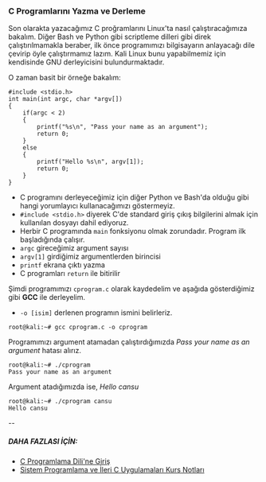 ### C Programlarını Yazma ve Derleme

Son olarakta yazacağımız C proğramlarını Linux'ta nasıl çalıştıracağımıza bakalım. Diğer Bash ve Python gibi scriptleme dilleri gibi direk çalıştırılmamakla beraber, ilk önce programımızı bilgisayarın anlayacağı dile çevirip öyle çalıştırmamız lazım. Kali Linux bunu yapabilmemiz için kendisinde GNU derleyicisini bulundurmaktadır. 

O zaman basit bir örneğe bakalım:
```ShellSession
#include <stdio.h>
int main(int argc, char *argv[])
{
    if(argc < 2)
    {
        printf("%s\n", "Pass your name as an argument");
        return 0;
    }
    else
    {
        printf("Hello %s\n", argv[1]);
        return 0;
    }
}
```

* C programını derleyeceğimiz için diğer Python ve Bash'da olduğu gibi hangi yorumlayıcı kullanacağımızı göstermeyiz. 
* `#include <stdio.h>` diyerek C'de standard giriş çıkış bilgilerini almak için kullanılan dosyayı dahil ediyoruz.
* Herbir C programında `main` fonksiyonu olmak zorundadır. Program ilk başladığında çalışır.
* `argc` gireceğimiz argument sayısı
* `argv[1]` girdiğimiz argumentlerden birincisi
* `printf` ekrana çıktı yazma
* C programları `return` ile bitirilir

Şimdi programımızı `cprogram.c` olarak kaydedelim ve aşağıda gösterdiğimiz gibi __GCC__ ile derleyelim.
* `-o [isim]` derlenen programın ismini belirleriz.

```ShellSession
root@kali:~# gcc cprogram.c -o cprogram
```

Programımızı argument atamadan çalıştırdığımızda _Pass your name as an argument_ hatası alırız.

```ShellSession
root@kali:~# ./cprogram
Pass your name as an argument
```

Argument atadığımızda ise, _Hello cansu_

```ShellSession
root@kali:~# ./cprogram cansu
Hello cansu
```

-- 

##### DAHA FAZLASI İÇİN:

* [C Programlama Dili'ne Giriş](http://www1.gantep.edu.tr/~bingul/c/index.php)
* [Sistem Programlama ve İleri C Uygulamaları Kurs Notları](http://www.kaanaslan.com/resource/course_note/download_file.php?file_id=16)